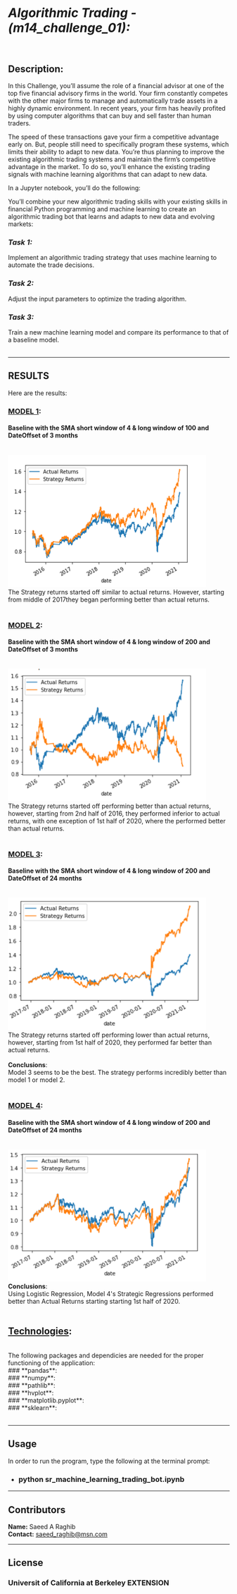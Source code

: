 # *Algorithmic Trading - (m14_challenge_01):*<br><br>

## **Description:**<br>
In this Challenge, you’ll assume the role of a financial advisor at one of the top five financial advisory firms in the world. Your firm constantly competes with the other major firms to manage and automatically trade assets in a highly dynamic environment. In recent years, your firm has heavily profited by using computer algorithms that can buy and sell faster than human traders.

The speed of these transactions gave your firm a competitive advantage early on. But, people still need to specifically program these systems, which limits their ability to adapt to new data. You’re thus planning to improve the existing algorithmic trading systems and maintain the firm’s competitive advantage in the market. To do so, you’ll enhance the existing trading signals with machine learning algorithms that can adapt to new data.

In a Jupyter notebook, you’ll do the following:
<br>

You’ll combine your new algorithmic trading skills with your existing skills in financial Python programming and machine learning to create an algorithmic trading bot that learns and adapts to new data and evolving markets:

### ***Task 1:***<br>
Implement an algorithmic trading strategy that uses machine learning to automate the trade decisions.
<br>
### ***Task 2:***<br>
Adjust the input parameters to optimize the trading algorithm.
<br>
### ***Task 3:***<br>
Train a new machine learning model and compare its performance to that of a baseline model.
<br>
<br>

---
## RESULTS<br>

Here are the results:
<br>

### <U>MODEL 1</U>: 
#### Baseline with the SMA short window of 4 & long window of 100 and DateOffset of 3 months
<br>
<img src="Resources/final_plot_step07_longWindow100_3.png" alt="First Model" style="height: 300px; width:450px">
<br>
The Strategy returns started off similar to actual returns. However, starting from middle of 2017they began performing better than actual returns.
<br>
<br>

### <U>MODEL 2</U>: 
#### Baseline with the SMA short window of 4 & long window of 200 and DateOffset of 3 months
<br>
<img src="Resources/final_plot_step07_longWindow200_3.png" alt="First Model" style="height: 300px; width:450px">
<br>
The Strategy returns started off performing better than actual returns, however, starting from 2nd half of 2016, they performed inferior to actual returns, with one exception of 1st half of 2020, where the performed better than actual returns.
<br>
<br>

### <U>MODEL 3</U>: 
#### Baseline with the SMA short window of 4 & long window of 200 and DateOffset of 24 months
<br>
<img src="Resources/final_plot_step07_longWindow200_24.png" alt="First Model" style="height: 300px; width:450px">
<br>
The Strategy returns started off performing lower than actual returns, however, starting from 1st half of 2020, they performed far better than actual returns.
<br>
<br>
<b>Conclusions</b>: 
<br>
Model 3 seems to be the best. The strategy performs incredibly better than model 1 or model 2.
<br>
<br>

### <U>MODEL 4</U>: 
#### Baseline with the SMA short window of 4 & long window of 200 and DateOffset of 24 months
<br>
<img src="Resources/final_plot_regressionModel_model04.png" alt="First Model" style="height: 300px; width:450px">
<br>
<b>Conclusions</b>: 
<br>
Using Logistic Regression, Model 4's Strategic Regressions performed better than  Actual Returns starting starting 1st half of 2020.
<br>
<br>

## <U>Technologies</U>: 
<br>
The following packages and dependicies are needed for the proper functioning of the application:
<br>
### **pandas**:<br>
### **numpy**:<br>
### **pathlib**:<br>
### **hvplot**:<br>
### **matplotlib.pyplot**:<br>
### **sklearn**:<br>
<br>

---

## Usage

In order to run the program, type the following at the terminal prompt:
* ### python sr_machine_learning_trading_bot.ipynb

---

## Contributors

**Name:** Saeed A Raghib<br>
**Contact:** saeed_raghib@msn.com

---

## License

### Universit of California at Berkeley EXTENSION
